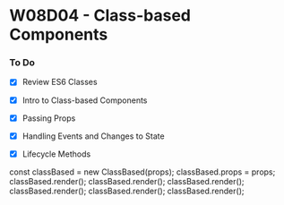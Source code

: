 # W08D04 - Class-based Components

### To Do
- [x] Review ES6 Classes
- [x] Intro to Class-based Components
- [x] Passing Props
- [x] Handling Events and Changes to State
- [x] Lifecycle Methods


const classBased = new ClassBased(props);
classBased.props = props;
classBased.render();
classBased.render();
classBased.render();
classBased.render();
classBased.render();
classBased.render();





















# 
